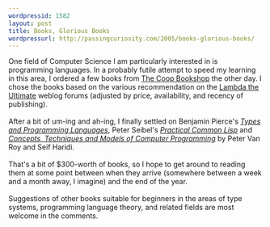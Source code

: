 ```yaml
--- 
wordpressid: 1582
layout: post
title: Books, Glorious Books
wordpressurl: http://passingcuriosity.com/2005/books-glorious-books/
---
```

One field of Computer Science I am particularly interested in is programming languages. In a probably futile attempt to speed my learning in this area, I ordered a few books from <a href="http://www.coop-bookshop.com.au/">The Coop Bookshop</a> the other day. I chose the books based on the various recommendation on the <a href="http://lambda-the-ultimate.org/">Lambda the Ultimate</a> weblog forums (adjusted by price, availability, and recency of publishing).<br /><br />After a bit of um-ing and ah-ing, I finally settled on Benjamin Pierce's <a href="http://www.cis.upenn.edu/~bcpierce/tapl/" style="font-style: italic;">Types and Programming Languages</a>, Peter Seibel's <a href="http://www.gigamonkeys.com/book/" style="font-style: italic;">Practical Common Lisp</a> and <a href="http://www.info.ucl.ac.be/people/PVR/book.html" style="font-style: italic;">Concepts, Techniques and Models of Computer Programming</a> by Peter Van Roy and Seif Haridi.<br /><br />That's a bit of $300-worth of books, so I hope to get around to reading them at some point between when they arrive (somewhere between a week and a month away, I imagine) and the end of the year.<br /><br />Suggestions of other books suitable for beginners in the areas of type systems, programming language theory, and related fields are most welcome in the comments.
